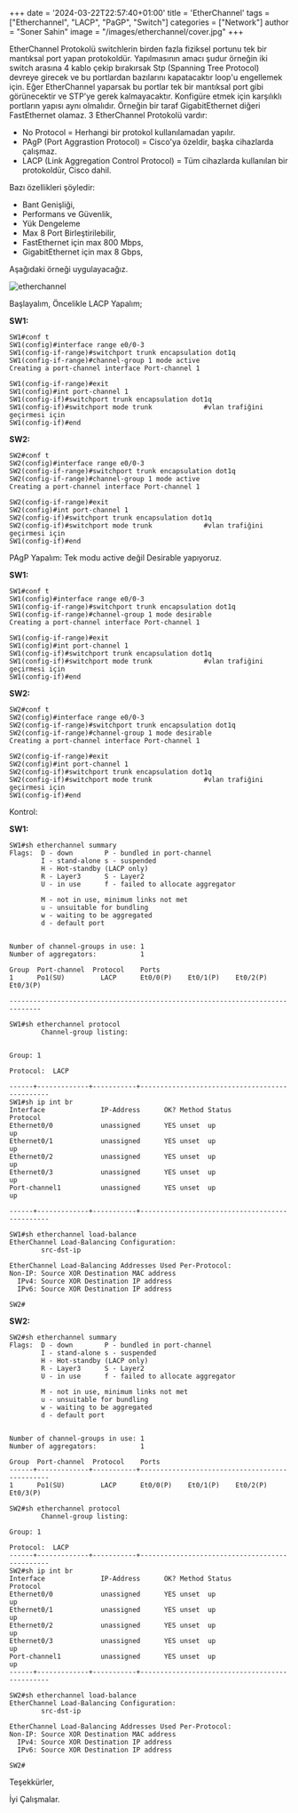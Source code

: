 +++
date = '2024-03-22T22:57:40+01:00'
title = 'EtherChannel'
tags = ["Etherchannel", "LACP", "PaGP", "Switch"]
categories = ["Network"]
author = "Soner Sahin"
image = "/images/etherchannel/cover.jpg"
+++

EtherChannel Protokolü switchlerin birden fazla fiziksel portunu tek bir mantıksal port yapan protokoldür. Yapılmasının amacı şudur örneğin iki switch arasına 4 kablo çekip bırakırsak Stp (Spanning Tree Protocol) devreye girecek ve bu portlardan bazılarını kapatacaktır loop'u engellemek için. Eğer EtherChannel yaparsak bu portlar tek bir mantıksal port gibi görünecektir ve STP'ye gerek kalmayacaktır. Konfigüre etmek için karşılıklı portların yapısı aynı olmalıdır. Örneğin bir taraf GigabitEthernet diğeri FastEthernet olamaz. 
3 EtherChannel Protokolü vardır:
- No Protocol = Herhangi bir protokol kullanılamadan yapılır.
- PAgP (Port Aggrastion Protocol) = Cisco'ya özeldir, başka cihazlarda çalışmaz.
- LACP (Link Aggregation Control Protocol) = Tüm cihazlarda kullanılan bir protokoldür, Cisco dahil.


Bazı özellikleri şöyledir:
- Bant Genişliği,
- Performans ve Güvenlik,
- Yük Dengeleme 
- Max 8 Port Birleştirilebilir,
- FastEthernet için max 800 Mbps,
- GigabitEthernet için max 8 Gbps,

Aşağıdaki örneği uygulayacağız.

![etherchannel](/images/etherchannel/1.png)




Başlayalım,
Öncelikle LACP Yapalım;

**SW1:**
```
SW1#conf t
SW1(config)#interface range e0/0-3
SW1(config-if-range)#switchport trunk encapsulation dot1q 
SW1(config-if-range)#channel-group 1 mode active 
Creating a port-channel interface Port-channel 1

SW1(config-if-range)#exit
SW1(config)#int port-channel 1
SW1(config-if)#switchport trunk encapsulation dot1q    
SW1(config-if)#switchport mode trunk             #vlan trafiğini geçirmesi için 
SW1(config-if)#end
```

**SW2:**
```
SW2#conf t
SW2(config)#interface range e0/0-3
SW2(config-if-range)#switchport trunk encapsulation dot1q 
SW2(config-if-range)#channel-group 1 mode active 
Creating a port-channel interface Port-channel 1

SW2(config-if-range)#exit
SW2(config)#int port-channel 1
SW2(config-if)#switchport trunk encapsulation dot1q    
SW2(config-if)#switchport mode trunk             #vlan trafiğini geçirmesi için 
SW1(config-if)#end
```

PAgP Yapalım:
Tek modu active değil Desirable yapıyoruz.

**SW1:**
```
SW1#conf t
SW1(config)#interface range e0/0-3
SW1(config-if-range)#switchport trunk encapsulation dot1q 
SW1(config-if-range)#channel-group 1 mode desirable 
Creating a port-channel interface Port-channel 1

SW1(config-if-range)#exit
SW1(config)#int port-channel 1
SW1(config-if)#switchport trunk encapsulation dot1q    
SW1(config-if)#switchport mode trunk             #vlan trafiğini geçirmesi için 
SW1(config-if)#end
```

**SW2:**
```
SW2#conf t
SW2(config)#interface range e0/0-3
SW2(config-if-range)#switchport trunk encapsulation dot1q 
SW2(config-if-range)#channel-group 1 mode desirable 
Creating a port-channel interface Port-channel 1

SW2(config-if-range)#exit
SW2(config)#int port-channel 1
SW2(config-if)#switchport trunk encapsulation dot1q    
SW2(config-if)#switchport mode trunk             #vlan trafiğini geçirmesi için 
SW1(config-if)#end
```

Kontrol:

**SW1:**
```
SW1#sh etherchannel summary 
Flags:  D - down        P - bundled in port-channel
        I - stand-alone s - suspended
        H - Hot-standby (LACP only)
        R - Layer3      S - Layer2
        U - in use      f - failed to allocate aggregator

        M - not in use, minimum links not met
        u - unsuitable for bundling
        w - waiting to be aggregated
        d - default port


Number of channel-groups in use: 1
Number of aggregators:           1

Group  Port-channel  Protocol    Ports
1      Po1(SU)         LACP      Et0/0(P)    Et0/1(P)    Et0/2(P)     Et0/3(P)

------------------------------------------------------------------------------

SW1#sh etherchannel protocol 
		Channel-group listing: 
		

Group: 1 

Protocol:  LACP

------+-------------+-----------+-----------------------------------------------
SW1#sh ip int br
Interface              IP-Address      OK? Method Status                Protocol
Ethernet0/0            unassigned      YES unset  up                    up      
Ethernet0/1            unassigned      YES unset  up                    up      
Ethernet0/2            unassigned      YES unset  up                    up      
Ethernet0/3            unassigned      YES unset  up                    up      
Port-channel1          unassigned      YES unset  up                    up     

------+-------------+-----------+-----------------------------------------------

SW1#sh etherchannel load-balance 
EtherChannel Load-Balancing Configuration:
        src-dst-ip

EtherChannel Load-Balancing Addresses Used Per-Protocol:
Non-IP: Source XOR Destination MAC address
  IPv4: Source XOR Destination IP address
  IPv6: Source XOR Destination IP address
  
SW2#
```


**SW2:**
```
SW2#sh etherchannel summary 
Flags:  D - down        P - bundled in port-channel
        I - stand-alone s - suspended
        H - Hot-standby (LACP only)
        R - Layer3      S - Layer2
        U - in use      f - failed to allocate aggregator

        M - not in use, minimum links not met
        u - unsuitable for bundling
        w - waiting to be aggregated
        d - default port


Number of channel-groups in use: 1
Number of aggregators:           1

Group  Port-channel  Protocol    Ports
------+-------------+-----------+-----------------------------------------------
1      Po1(SU)         LACP      Et0/0(P)    Et0/1(P)    Et0/2(P)   Et0/3(P)      

SW2#sh etherchannel protocol 
		Channel-group listing: 

Group: 1 

Protocol:  LACP
------+-------------+-----------+-----------------------------------------------
SW2#sh ip int br
Interface              IP-Address      OK? Method Status                Protocol
Ethernet0/0            unassigned      YES unset  up                    up      
Ethernet0/1            unassigned      YES unset  up                    up      
Ethernet0/2            unassigned      YES unset  up                    up      
Ethernet0/3            unassigned      YES unset  up                    up      
Port-channel1          unassigned      YES unset  up                    up      
------+-------------+-----------+-----------------------------------------------

SW2#sh etherchannel load-balance 
EtherChannel Load-Balancing Configuration:
        src-dst-ip

EtherChannel Load-Balancing Addresses Used Per-Protocol:
Non-IP: Source XOR Destination MAC address
  IPv4: Source XOR Destination IP address
  IPv6: Source XOR Destination IP address
  
SW2#
```

Teşekkürler,

İyi Çalışmalar.